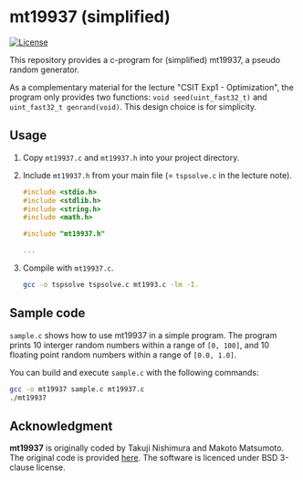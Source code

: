# mt19937 (simplified)

[![License](https://img.shields.io/badge/License-BSD_3--Clause-blue.svg)](https://opensource.org/licenses/BSD-3-Clause)

This repository provides a c-program for (simplified) mt19937, a pseudo random generator.

As a complementary material for the lecture "CSIT Exp1 - Optimization", the program only provides two functions: `void seed(uint_fast32_t)` and `uint_fast32_t genrand(void)`.
This design choice is for simplicity.

## Usage

1. Copy `mt19937.c` and `mt19937.h` into your project directory.
2. Include `mt19937.h` from your main file (= `tspsolve.c` in the lecture note).

    ```c
    #include <stdio.h>
    #include <stdlib.h>
    #include <string.h>
    #include <math.h>

    #include "mt19937.h"

    ...
    ```

3. Compile with `mt19937.c`.

    ```sh
    gcc -o tspsolve tspsolve.c mt1993.c -lm -I.
    ```

## Sample code

`sample.c` shows how to use mt19937 in a simple program.
The program prints 10 interger random numbers within a range of `[0, 100]`, and 10 floating point random numbers within a range of `[0.0, 1.0]`.

You can build and execute `sample.c` with the following commands:

```sh
gcc -o mt19937 sample.c mt19937.c
./mt19937
```

## Acknowledgment

__mt19937__ is originally coded by Takuji Nishimura and Makoto Matsumoto.
The original code is provided [here](http://www.math.sci.hiroshima-u.ac.jp/m-mat/MT/mt.html).
The software is licenced under BSD 3-clause license.
